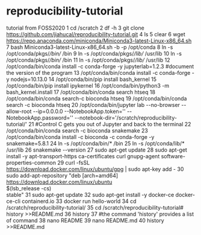 # reproducibility-tutorial
tutorial from FOSS2020
    1  cd /scratch
    2  df -h
    3  git clone https://github.com/jiahucal/reproducibility-tutorial.git
    4  ls
    5  clear
    6  wget https://repo.anaconda.com/miniconda/Miniconda3-latest-Linux-x86_64.sh
    7  bash Miniconda3-latest-Linux-x86_64.sh -b -p /opt/conda
    8  ln -s /opt/conda/pkgs/*/bin/* /bin
    9  ln -s /opt/conda/pkgs/*/lib/* /usr/lib
   10  ln -s /opt/conda/pkgs/*/bin/* /bin
   11  ln -s /opt/conda/pkgs/*/lib/* /usr/lib
   12  /opt/conda/bin/conda install -c conda-forge -y jupyterlab=1.2.3 #document the version of the program
   13  /opt/conda/bin/conda install -c conda-forge -y nodejs=10.13.0
   14  /opt/conda/bin/pip install bash_kernel
   15  /opt/conda/bin/pip install ipykernel
   16  /opt/conda/bin/python3 -m bash_kernel.install
   17  /opt/conda/bin/conda search htseq
   18  /opt/conda/bin/conda search-c bioconda htseq
   19  /opt/conda/bin/conda search -c bioconda htseq
   20  /opt/conda/bin/jupyter lab --no-browser --allow-root --ip=0.0.0.0 --NotebookApp.token='' --NotebookApp.password='' --notebook-dir='/scratch/reproducibility-tutorial/'
   21  #Control C gets you out of Jupyter and back to the terminal
   22  /opt/conda/bin/conda search -c bioconda snakemake
   23  /opt/conda/bin/conda install -c bioconda -c conda-forge -y snakemake=5.8.1
   24  ln -s /opt/conda/bin/* /bin
   25  ln -s /opt/conda/lib/* /usr/lib
   26  snakemake --version
   27  sudo apt-get update
   28  sudo apt-get install -y apt-transport-https ca-certificates curl gnupg-agent software-properties-common
   29  curl -fsSL https://download.docker.com/linux/ubuntu/gpg | sudo apt-key add -
   30  sudo add-apt-repository  "deb [arch=amd64] https://download.docker.com/linux/ubuntu \
 $(lsb_release -cs) \
 stable"
   31  sudo apt-get update
   32  sudo apt-get install -y docker-ce docker-ce-cli containerd.io
   33  docker run hello-world
   34  cd /scratch/reproducibility-tutorial/
   35  cd /scratch/reproducibility-tutorial# history >>README.md
   36  history
   37  #the command 'history' provides a list of command
   38  nano README
   39  nano README.md
   40  history >>README.md
